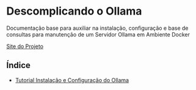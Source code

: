 # Descomplicando o Ollama

Documentação base para auxiliar na instalação, configuração e base de consultas para manutenção de um Servidor Ollama em Ambiente Docker

[Site do Projeto](https://ollama.com/)

## Índice

- [Tutorial Instalação e Configuração do Ollama](tutorial/README.md)